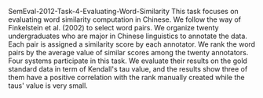 SemEval-2012-Task-4-Evaluating-Word-Similarity
This task focuses on evaluating word similarity computation in Chinese. We follow the way of Finkelstein et al. (2002) to select word pairs. We organize twenty undergraduates who are major in Chinese linguistics to annotate the data. Each pair is assigned a similarity score by each annotator. We rank the word pairs by the average value of similar scores among the twenty annotators. Four systems participate in this task. We evaluate their results on the gold standard data in term of Kendall's tau value, and the results show three of them have a positive correlation with the rank manually created while the taus' value is very small.
